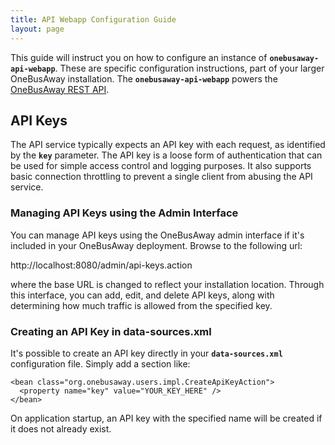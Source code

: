 ```yaml
---
title: API Webapp Configuration Guide
layout: page
---
```


This guide will instruct you on how to configure an instance of **`onebusaway-api-webapp`**.  These are specific
configuration instructions, part of your larger OneBusAway installation. The
**`onebusaway-api-webapp`** powers the [OneBusAway REST API](/api/where).

## API Keys

The API service typically expects an API key with each request, as identified by the **`key`** parameter.  The API key
is a loose form of authentication that can be used for simple access control and logging purposes.  It also supports
basic connection throttling to prevent a single client from abusing the API service.

### Managing API Keys using the Admin Interface

You can manage API keys using the OneBusAway admin interface if it's included in your OneBusAway deployment.  Browse
to the following url:

http://localhost:8080/admin/api-keys.action

where the base URL is changed to reflect your installation location.  Through this interface, you can add, edit, and
delete API keys, along with determining how much traffic is allowed from the specified key.

### Creating an API Key in data-sources.xml

It's possible to create an API key directly in your **`data-sources.xml`** configuration file.  Simply add a section like:

~~~
<bean class="org.onebusaway.users.impl.CreateApiKeyAction">
  <property name="key" value="YOUR_KEY_HERE" />
</bean>
~~~

On application startup, an API key with the specified name will be created if it does not already exist.

